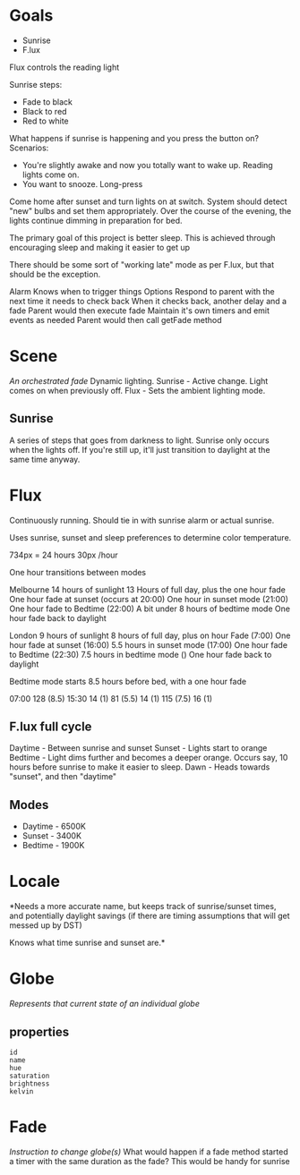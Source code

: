# Goals

* Sunrise
* F.lux

Flux controls the reading light


Sunrise steps:

* Fade to black
* Black to red
* Red to white

What happens if sunrise is happening and you press the button on?
Scenarios:

* You're slightly awake and now you totally want to wake up. Reading lights come on.
* You want to snooze. Long-press

Come home after sunset and turn lights on at switch.
System should detect "new" bulbs and set them appropriately.
Over the course of the evening, the lights continue dimming in preparation for bed.

The primary goal of this project is better sleep.
This is achieved through encouraging sleep and making it easier to get up

There should be some sort of "working late" mode as per F.lux, but that should be the exception.

Alarm
	Knows when to trigger things
	Options
		Respond to parent with the next time it needs to check back
			When it checks back, another delay and a fade
			Parent would then execute fade
		Maintain it's own timers and emit events as needed
			Parent would then call getFade method






# Scene
*An orchestrated fade*
Dynamic lighting.
Sunrise - Active change. Light comes on when previously off.
Flux - Sets the ambient lighting mode.

## Sunrise
A series of steps that goes from darkness to light.
Sunrise only occurs when the lights off. If you're still up, it'll just transition to daylight at the same time anyway.


# Flux
Continuously running.
Should tie in with sunrise alarm or actual sunrise.

Uses sunrise, sunset and sleep preferences to determine color temperature.

734px = 24 hours
30px /hour

One hour transitions between modes

Melbourne
14 hours of sunlight
13 Hours of full day, plus the one hour fade
One hour fade at sunset (occurs at 20:00)
One hour in sunset mode (21:00)
One hour fade to Bedtime (22:00)
A bit under 8 hours of bedtime mode
One hour fade back to daylight

London
9 hours of sunlight
8 hours of full day, plus on hour Fade (7:00)
One hour fade at sunset (16:00)
5.5 hours in sunset mode (17:00)
One hour fade to Bedtime (22:30)
7.5 hours in bedtime mode ()
One hour fade back to daylight

Bedtime mode starts 8.5 hours before bed, with a one hour fade



07:00	128 	(8.5)
15:30	14 		(1)
81 (5.5)
14 (1)
115 (7.5)
16 (1)


## F.lux full cycle
Daytime - Between sunrise and sunset
Sunset - Lights start to orange
Bedtime - Light dims further and becomes a deeper orange. Occurs say, 10 hours before sunrise to make it easier to sleep.
Dawn - Heads towards "sunset", and then "daytime"

## Modes
* Daytime - 6500K
* Sunset - 3400K
* Bedtime - 1900K




# Locale
*Needs a more accurate name, but keeps track of sunrise/sunset times, and potentially daylight savings (if there are timing assumptions that will get messed up by DST)

Knows what time sunrise and sunset are.*



# Globe
*Represents that current state of an individual globe*

## properties
	id
	name
	hue
	saturation
	brightness
	kelvin

# Fade
*Instruction to change globe(s)*
What would happen if a fade method started a timer with the same duration as the fade?
This would be handy for sunrise
